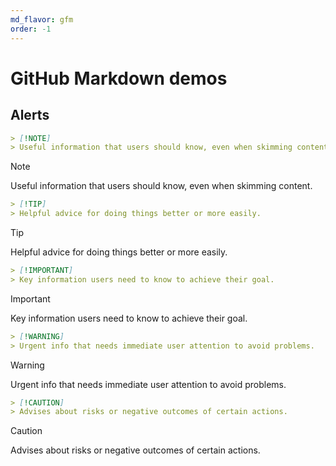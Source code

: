 ```yaml
---
md_flavor: gfm
order: -1
---
```


# GitHub Markdown demos

## Alerts

```md
> [!NOTE]
> Useful information that users should know, even when skimming content.
```

> [!NOTE]
> Useful information that users should know, even when skimming content.

```md
> [!TIP]
> Helpful advice for doing things better or more easily.
```

> [!TIP]
> Helpful advice for doing things better or more easily.

```md
> [!IMPORTANT]
> Key information users need to know to achieve their goal.
```

> [!IMPORTANT]
> Key information users need to know to achieve their goal.

```md
> [!WARNING]
> Urgent info that needs immediate user attention to avoid problems.
```

> [!WARNING]
> Urgent info that needs immediate user attention to avoid problems.

```md
> [!CAUTION]
> Advises about risks or negative outcomes of certain actions.
```

> [!CAUTION]
> Advises about risks or negative outcomes of certain actions.
